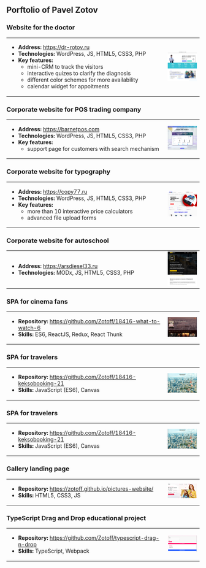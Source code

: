 ## Porftolio of Pavel Zotov

### Website for the doctor
<table border="0">
    <tr>
    <td width="400">
       <ul>
        <li><strong>Address: </strong> <a href="https://dr-rotov.ru" target="_blank">https://dr-rotov.ru</a></li>
        <li><strong>Technologies: </strong> WordPress, JS, HTML5, CSS3, PHP</li>
        <li><strong>Key features: </strong> 
            <ul>
                <li>mini-CRM to track the visitors</li>
                <li>interactive quizes to clarify the diagnosis</li>
                <li>different color schemes for more availability</li>
                <li>calendar widget for appoitments</li>
            </ul>
        </li>
       </ul>
    </td>
    <td>
        <img src="src/dr-rotov.png" width="250" height="auto">
    </td>
    </tr>
</table>

### Corporate website for POS trading company
<table border="0">
    <tr>
    <td width="400">
       <ul>
        <li><strong>Address: </strong> <a href="https://barnetpos.com" target="_blank">https://barnetpos.com</a></li>
        <li><strong>Technologies: </strong> WordPress, JS, HTML5, CSS3, PHP</li>
        <li><strong>Key features: </strong> 
            <ul>
                <li>support page for customers with search mechanism</li>
            </ul>
        </li>
       </ul>
    </td>
    <td>
        <img src="src/barnetpos.png" width="250" height="auto">
    </td>
    </tr>
</table>

### Corporate website for typography
<table border="0">
    <tr>
    <td width="400">
       <ul>
        <li><strong>Address: </strong> <a href="https://copy77.ru" target="_blank">https://copy77.ru</a></li>
        <li><strong>Technologies: </strong> WordPress, JS, HTML5, CSS3, PHP</li>
        <li><strong>Key features: </strong> 
            <ul>
                <li>more than 10 interactive price calculators</li>
                <li>advanced file upload forms</li>
            </ul>
        </li>
       </ul>
    </td>
    <td>
        <img src="src/typography.png" width="250" height="auto">
    </td>
    </tr>
</table>

### Corporate website for autoschool
<table border="0">
    <tr>
    <td width="400">
       <ul>
        <li><strong>Address: </strong> <a href="https://arsdiesel33.ru" target="_blank">https://arsdiesel33.ru</a></li>
        <li><strong>Technologies: </strong> MODx, JS, HTML5, CSS3, PHP</li>
       </ul>
    </td>
    <td>
        <img src="src/arsdiesel.png" width="250" height="auto">
    </td>
    </tr>
</table>

### SPA for cinema fans
<table border="0">
    <tr>
    <td width="400">
       <ul>
        <li><strong>Repository: </strong> <a href="https://github.com/Zotoff/18416-what-to-watch-6" target="_blank">https://github.com/Zotoff/18416-what-to-watch-6</a></li>
        <li><strong>Skills: </strong> ES6, ReactJS, Redux, React Thunk</li>
       </ul>
    </td>
    <td>
        <img src="src/whattowatch.png" width="250" height="auto">
    </td>
    </tr>
</table>

### SPA for travelers
<table border="0">
    <tr>
    <td width="400">
       <ul>
        <li><strong>Repository: </strong> <a href="https://github.com/Zotoff/18416-keksobooking-21" target="_blank">https://github.com/Zotoff/18416-keksobooking-21</a></li>
        <li><strong>Skills: </strong> JavaScript (ES6), Canvas</li>
       </ul>
    </td>
    <td>
        <img src="src/keksobooking.png" width="250" height="auto">
    </td>
    </tr>
</table>

### SPA for travelers
<table border="0">
    <tr>
    <td width="400">
       <ul>
        <li><strong>Repository: </strong> <a href="https://github.com/Zotoff/18416-keksobooking-21" target="_blank">https://github.com/Zotoff/18416-keksobooking-21</a></li>
        <li><strong>Skills: </strong> JavaScript (ES6), Canvas</li>
       </ul>
    </td>
    <td>
        <img src="src/keksobooking.png" width="250" height="auto">
    </td>
    </tr>
</table>

### Gallery landing page
<table border="0">
    <tr>
    <td width="400">
       <ul>
        <li><strong>Repository: </strong> <a href="https://zotoff.github.io/pictures-website/" target="_blank">https://zotoff.github.io/pictures-website/</a></li>
        <li><strong>Skills: </strong> HTML5, CSS3, JS</li>
       </ul>
    </td>
    <td>
        <img src="src/pintora.png" width="250" height="auto">
    </td>
    </tr>
</table>

### TypeScript Drag and Drop educational project
<table border="0">
    <tr>
    <td width="400">
       <ul>
        <li><strong>Repository: </strong> <a href="https://github.com/Zotoff/typescript-drag-n-drop" target="_blank">https://github.com/Zotoff/typescript-drag-n-drop</a></li>
        <li><strong>Skills: </strong> TypeScript, Webpack</li>
       </ul>
    </td>
    <td>
        <img src="src/typescript-drag.png" width="250" height="auto">
    </td>
    </tr>
</table>